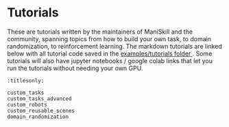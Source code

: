 # Tutorials

These are tutorials written by the maintainers of ManiSkill and the community, spanning topics from how to build your own task, to domain randomization, to reinforcement learning. The markdown tutorials are linked below with all tutorial code saved in the [examples/tutorials folder ](https://github.com/haosulab/ManiSkill2/blob/main/examples/tutorials). Some tutorials will also have jupyter notebooks / google colab links that let you run the tutorials without needing your own GPU.
<!-- 
- Getting Started: [Jupyter Notebook](https://github.com/haosulab/ManiSkill2/blob/main/examples/tutorials/1_quickstart.ipynb), [Colab](https://colab.research.google.com/github/haosulab/ManiSkill2/blob/main/examples/tutorials/1_quickstart.ipynb)
- Reinforcement Learning: [Jupyter Notebook](https://github.com/haosulab/ManiSkill2/blob/main/examples/tutorials/2_reinforcement_learning.ipynb), [Colab](https://colab.research.google.com/github/haosulab/ManiSkill2/blob/main/examples/tutorials/2_reinforcement_learning.ipynb)
- Imitation Learning: [Jupyter Notebook](https://github.com/haosulab/ManiSkill2/blob/main/examples/tutorials/3_imitation_learning.ipynb), [Colab](https://colab.research.google.com/github/haosulab/ManiSkill2/blob/main/examples/tutorials/3_imitation_learning.ipynb)
- Environment Customization: [Jupyter Notebook](https://github.com/haosulab/ManiSkill2/blob/main/examples/tutorials/customize_environments.ipynb), [Colab](https://colab.research.google.com/github/haosulab/ManiSkill2/blob/main/examples/tutorials/customize_environments.ipynb)
- Advanced Rendering (ray tracing, stereo depth sensor): [Jupyter Notebook](https://github.com/haosulab/ManiSkill2/blob/main/examples/tutorials/advanced_rendering.ipynb) -->

<!-- ManiSkill runs on SAPIEN. SAPIEN tutorials are [here](https://sapien.ucsd.edu/docs/latest/). -->

```{toctree}
:titlesonly:

custom_tasks
custom_tasks_advanced
custom_robots
custom_reusable_scenes
domain_randomization
```